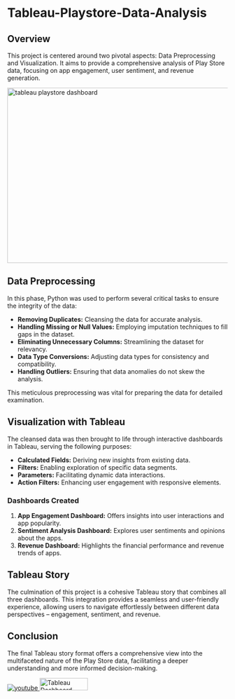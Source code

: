 # Tableau-Playstore-Data-Analysis

## Overview
This project is centered around two pivotal aspects: Data Preprocessing and Visualization. It aims to provide a comprehensive analysis of Play Store data, focusing on app engagement, user sentiment, and revenue generation.

<img src="https://drive.google.com/uc?id=1AEHHI3M-NozP5ZwDBfuYxtWVOJ4GADmB" alt="tableau playstore dashboard" width="700" height="400">

## Data Preprocessing
In this phase, Python was used to perform several critical tasks to ensure the integrity of the data:

- **Removing Duplicates:** Cleansing the data for accurate analysis.
- **Handling Missing or Null Values:** Employing imputation techniques to fill gaps in the dataset.
- **Eliminating Unnecessary Columns:** Streamlining the dataset for relevancy.
- **Data Type Conversions:** Adjusting data types for consistency and compatibility.
- **Handling Outliers:** Ensuring that data anomalies do not skew the analysis.

This meticulous preprocessing was vital for preparing the data for detailed examination.

## Visualization with Tableau
The cleansed data was then brought to life through interactive dashboards in Tableau, serving the following purposes:

- **Calculated Fields:** Deriving new insights from existing data.
- **Filters:** Enabling exploration of specific data segments.
- **Parameters:** Facilitating dynamic data interactions.
- **Action Filters:** Enhancing user engagement with responsive elements.

### Dashboards Created
1. **App Engagement Dashboard:** Offers insights into user interactions and app popularity.
2. **Sentiment Analysis Dashboard:** Explores user sentiments and opinions about the apps.
3. **Revenue Dashboard:** Highlights the financial performance and revenue trends of apps.

## Tableau Story
The culmination of this project is a cohesive Tableau story that combines all three dashboards. This integration provides a seamless and user-friendly experience, allowing users to navigate effortlessly between different data perspectives – engagement, sentiment, and revenue.

## Conclusion
The final Tableau story format offers a comprehensive view into the multifaceted nature of the Play Store data, facilitating a deeper understanding and more informed decision-making.

</a>
<a href="https://youtu.be/ynjaMJ85RiY?si=jqZG3WEdsL4VBX4m" target="_blank">
<img src=https://img.shields.io/badge/youtube-%23EE4831.svg?&style=for-the-badge&logo=youtube&logoColor=white alt=youtube style="margin-bottom: 5px;" />
</a>  

<a href="https://public.tableau.com/views/PlayStoreAppsDataAnalysis/Story1?:language=en-US&:display_count=n&:origin=viz_share_link" target="_blank">
    <img src="https://drive.google.com/uc?export=view&id=1J40064tFhrRZEFiOeLOn1aGh8aOauNRo" alt="Tableau Dashboard" style="margin-bottom: 5px; width: 110px; height: 28px;" />
</a>
